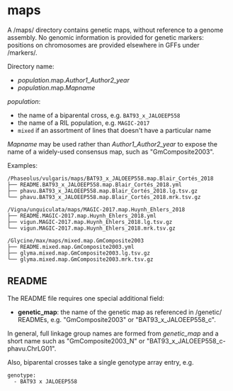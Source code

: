 # maps

A /maps/ directory contains genetic maps, without reference to a genome assembly.
No genomic information is provided for genetic markers: positions on chromosomes are provided elsewhere in GFFs under /markers/.

Directory name:
- *population*.map.*Author1_Author2_year*
- *population*.map.*Mapname*

*population*:
- the name of a biparental cross, e.g. `BAT93_x_JALOEEP558`
- the name of a RIL population, e.g. `MAGIC-2017`
- `mixed` if an assortment of lines that doesn't have a particular name

*Mapname* may be used rather than *Author1_Author2_year* to expose the name of a widely-used consensus map, such as "GmComposite2003".

Examples:

```
/Phaseolus/vulgaris/maps/BAT93_x_JALOEEP558.map.Blair_Cortés_2018
├── README.BAT93_x_JALOEEP558.map.Blair_Cortés_2018.yml
├── phavu.BAT93_x_JALOEEP558.map.Blair_Cortés_2018.lg.tsv.gz
└── phavu.BAT93_x_JALOEEP558.map.Blair_Cortés_2018.mrk.tsv.gz

/Vigna/unguiculata/maps/MAGIC-2017.map.Huynh_Ehlers_2018
├── README.MAGIC-2017.map.Huynh_Ehlers_2018.yml
├── vigun.MAGIC-2017.map.Huynh_Ehlers_2018.lg.tsv.gz
└── vigun.MAGIC-2017.map.Huynh_Ehlers_2018.mrk.tsv.gz

/Glycine/max/maps/mixed.map.GmComposite2003
├── README.mixed.map.GmComposite2003.yml
├── glyma.mixed.map.GmComposite2003.lg.tsv.gz
└── glyma.mixed.map.GmComposite2003.mrk.tsv.gz
```

## README
The README file requires one special additional field:
- **genetic_map**: the name of the genetic map as referenced in /genetic/ READMEs, e.g. "GmComposite2003" or "BAT93_x_JALOEEP558_c".

In general, full linkage group names are formed from *genetic_map* and a short name such as "GmComposite2003_N" or "BAT93_x_JALOEEP558_c-phavu.ChrLG01".

Also, biparental crosses take a single genotype array entry, e.g.
```
genotype: 
  - BAT93 x JALOEEP558
```
